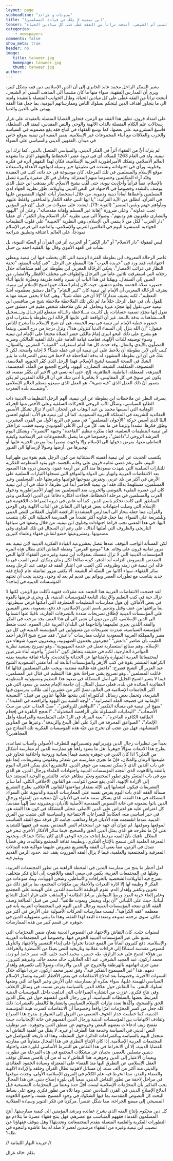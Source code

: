 ```yaml
---
layout: page
subheadline: "مدونات و جرائد"
title: "!ابن تيمية لا يكفّ عن قيادة المسلمين"
teaser: "يشير المفكر الراحل محمد عابد الجابري إلى أن الدين الإسلامي دين فقه بشكل كبير، ويرى أن المدارس الفقهية، سواء منها ما كان منتسباً الى المذهب السني أم الشيعي، أنتجت تراثاً من الفقه غطّى على كل ميادين الحياة"
categories:
    - newspapers
comments: false
show_meta: true
header: no
image:
   title: tanweer.jpg
   homepage: tanweer.jpg
   thumb: tanweer.jpg
author:
---
```

يشير المفكر الراحل محمد عابد الجابري إلى أن الدين الإسلامي دين فقه بشكل كبير، ويرى أن المدارس الفقهية، سواء منها ما كان منتسباً الى المذهب السني أم الشيعي، أنتجت تراثاً من الفقه غطّى على كل ميادين الحياة، وطال الجوانب المتصلة بالعقيدة وامتد الى ما يتجاوز أهداف الدين ليتحكم بسلوك الناس وممارساتهم اليومية، بما جعل هذا الفقه يهيمن على .الدين والدنيا


على امتداد قرون، تطور هذا الفقه مع الزمن، فتجاوز القضايا المتصلة بالعقيدة، على غرار سجالات علم الكلام المتصلة بالذات الالهية والوحي والنص المقدس، ليمتد الى السلطة، فأسبغ المشروعية على بعضها، كما توسع الفقهاء في انتاج فقه يقع مضمونه في السياسة والحرب والعلاقات مع أبناء المجموعات غير الإسلامية. يتميز الفقيه ابن تيمية بموقع خاص في ميدان .الفقهين الديني والسياسي على السواء


لم يترك أيٌّ من الفقهاء أثراً في الفكر الديني، والسياسي المتصل بالدين، كما ترك ابن تيمية. ولد في العام 1263 للميلاد، أي في ذروة عصر الانحطاط والتقهقر الذي بدأ يشهده العالم الاسلامي وتفكك الأمبراطورية العربية الإسلامية، فكان لهذا التقهقر أثره في فكره وفتاويه، ورأى في اجتهاداته وتشدده في تطبيقها خير وسيلة لمواجهة الأعداء ولاستعادة موقع الإسلام والمسلمين في تلك المرحلة. كان موسوعة في حد ذاته، كتب في العقيدة وفنّد آراء المتكلمين وخصوصا منهم المعتزلة، وجادل في كل صغيرة وكبيرة تتصل بالإسلام، نصاً قرآنياً وأحاديث نبوية، حتى لقِّب بشيخ الاسلام. تأثر بمذهب ابن حنبل الذي يوصف بالتشدد وخصوصاً في الاجتهاد في النص الديني وتأويلاته. طوّر نظرية الجهاد لدى المسلمين وأعطاها أبعاداً دينية ودنيوية، من خلال استحضار آيات الجهاد المنصوص عليها في القرآن. انطلق من الآية القرآنية: "يا ايها النبي جاهد الكفار والمنافقين واغلظ عليهم ومأواهم جهنم وبئس المصير" (التوبة :73)، ليشدد على مقولات من قبيل "إن غير المؤمن تجب عداوته"، وعلى ضرورة "إهانة غير المسلم وإهانة مقدساته"، وعلى أن "اليهود والنصارى ملعونون هم ودينهم"، وصولاً الى تبني نظرية "دار الاسلام ودار الكفر"، أي عمليا "دار الحرب" لكل من لا ينتمي الى الإسلام، وهي النظرية "الحبيبة" على قلوب التظيمات الجهادية المنتشرة اليوم في العالمين العربي والإسلامي، والداعية الى فرض الإسلام نموذجاً، على العالم .اعتناقه وتطبيق شرائعه


ليس لمقولة "دار الاسلام" أو "دار الكفر" أو الحرب، أثر في القرآن أو السنّة النبوية، بل نشأت في العهد الأموي وقال بها .الفقيه احمد بن حنبل


عاصر الرحالة المعروف ابن بطوطة الفترة الزمنية التي كان يخطب فيها ابن تيمية ويعطي اجتهاداته، فقد ورد في "جريدة العرب" هذا المقطع عن الرجل: "في كتابه الممتع، "تحفة النظار في غرائب الأمصار"، يحكي الرحّالة المغربي ابن بطوطة عن أهم مشاهداته خلال رحلاته التي استغرقت ثلاثين عاماً من الترحال والطواف في مختلف الأقطار والأمصار، من الصين إلى السنغال. ويهمّنا في هذا الباب أن نسرد واقعة طريفة ومعبّرة عاينها أثناء حضوره صلاة الجمعة بجامع دمشق، حيث كان إمام الصلاة حينها شيخ الإسلام ابن تيمية. يعترف الرحّالة المغربي أن الإمام ابن تيمية كان "كبير الشام" و"أهل دمشق يعظّمونه أشدّ التعظيم"، لكنه يضيف متداركاً "إلا أن في عقله شيئاً". وهي كما لا يخفى صيغة مهذبة للقول بأن في عقل الرجل خللاً ما. لم تكن تلك الملاحظة ملاحظة شيخ من منافسي ابن تيمية حتى نقول إنها مجرّد غيرة وتحامل. لم تكن ملاحظة شخص مقيم في دمشق حتى نقول إنها مجرّد تصفية حسابات، بل كانــت مـــلاحظة رحّــالة منقطع للترحــال وتـــسجيل المـــشاهدات بدقة بالــغة. غير أن الواقعة التي عاينها الرحّالة ابن بطوطة باستغراب لدى حضوره خطبة الإمام ابن تيمية في يوم الجمعة، هي أن شيخ الإسلام بدأ يشرح للناس فيقول: "إن الله ينزل إلى السماء الدنيا كنزولي هذا"، ونزل درجة من درج المنبر. وبينما هو يشرح على ذلك النحو انبرى إمامٌ مالكي حضر الصلاة محتجاً على الإمام ابن تيمية وسوء توصيفه للذات الإلهية، فقامت قيامة العامة على ذلك الفقيه المالكي وضربه المصلّون بالأيدي والنعال. وقد حدث كل هذا أمام استغراب "الضيف" المغربي. والسؤال، كيف تأتى لابن بطوطة أن يلاحظ على ابن تيمية أن في عقله شيئاً؟ لا إجابة واضحة، لكن لا شكّ في أن ابن بطوطة المشهود له بدقة الملاحظة قد لاحظ في بعض التصرفات ما يثير الشكّ في الصحة النفسية لشيخ الإسلام. فهذا الرجل الذي كفّر الجميع، الفلاسفة، المتصوفة، المتكلمة، الشيعة، النصارى، اليهود، وأخرج الجميع من الملّة، المجسمة، المنزهة، المعطلة، الباطنية، الظاهرية، إلخ، حتى أنه نسي في الأخير أن يكفّر نفسه، قد يكون غير سويّ في كل المقاييس. لا يخامرنا أدنى شك في أن الرحّالة المغربي لم يكن يتصور أنّ ذلك العقل الذي "فيه شيء"، هو العقل الذي سيغزو معظم العالم الإسلامي ."وضمــنه بلده المغرب


بصرف النظر عن ملاحظات ابن بطوطة عن ابن تيمية، ألهم الرجل التنظيمات الدينية ذات الطابع السياسي، وشكّل الأب الروحي للحركات السلفية وعلى الأخص منها الحركة الوهابية التي أسسها محمد بن عبد الوهاب في الحجاز، التي لا تزال تشكل الأسس العقائدية للشريعة في المملكة العربية السعودية. كما أن ابن تيمية هو الأب الملهم لحسن البنّا الذي أسس حركة "الأخوان المسلمين" في مصر في الربع الأول من القرن العشرين، وطوّر فكرها، تشدداً وتزمتاً في ما بعد، كلٌّ من أبي الأعلى المودودي وسيد قطب. غزا فكر ابن تيمية التنظيمات السلفية، فقاد بفكره تنظيم "القاعدة" وجبهة "النصرة"، ويشكل اليوم المرشد الروحي لـ"داعش"، وخصوصا في ما يتصل بالمجموعات غير الإسلامية وكيفية التعاطي معها، بفرض دخولها الى الإسلام وإلا واجهت مصيراً يبدأ بفرض الجزية عليها أو تهجيرها من .أرضها وصولاً لإرسالها الى القبور


يكتسب الحديث عن ابن تيمية أهميته الاستثنائية من كون الرجل يقيم بقوة بين ظهرانينا اليوم، على رغم مضي ثمانية قرون على وفاته بالجسد. فهو يقود المنظومة الفكرية للتيارات السلفية التي شهدت صعودها منذ أكثر من أربعة عقود، وتعيش ذروة هذا الصعود بعد الانتفاضات العربية وانهيار بنى الدولة والمواقع التي تسجلها التيارات السلفية على الأرض في أكثر من بلد عربي، وتفرض بموجبها قوانينها وشريعتها على المسلمين وغير المسلمين، مستلهمةً بذلك فقه ابن تيمية الحاضر أبداً في نظرها. لا شك في أن ابن تيمية كان ابن عصره المليء بالفوضى والحروب ضد المسلمين بعد انهيار الأمبراطورية ودخول العرب والمسلمين في مرحلة الانحطاط، فجاءت أفكاره دفاعاً عن الدين الإسلامي وعن المناطق التي كانت تحكم باسم الدين. كما أنه عاش في ذروة الصراعات اللاهوتية في الإسلام التي وصلت اجتهادات بعض فرقها الى النقاش في الذات الالهية وفي الوحي والقرآن، مما جعله ينحاز الى المدارس المتشددة الرافضة التأويل العقلاني للنص الديني وللشريعة على السواء، بما جعل فتاويه أكثر تشدداً من المدرسة الحنبلية التي كان ينتسب اليها. في هذا المعنى تجب قراءة اجتهادات وفتاوى ابن تيمية، من خلال وضعها في سياقها التاريخي والظروف التي أملتها آنذاك، على رغم ان السجال في تلك الفتاوى وفي مضمونها .ومشروعيتها خضع لنقاش فقهاء وعلماء كثيرين



لكن المسألة الواجب التوقف عندها تتصل بمشروعية القيادة الفكرية الدينية لابن تيمية بعد مرور ثمانية قرون على وفاته. هنا "موضع الفرس" ونقطة النقاش الذي يطال هذه المرة المؤسسات الدينية التي لا تزال تتمسك بمقولات ابن تيمية وغيره من الفقهاء كأنها النص المقدس المفروض التزامه أبد الدهر، كونه صالحاً لكل زمان ومكان. ليس العيب في ما قاله ابن تيمية في زمنه وظروفه، لكن العيب في اعتبار الفقه قد توقف عند الرجل ومعه سائر الفقهاء، سواء أكانوا من السنّة أم الشيعة. ألا يكفي مرور ثمانمئة عام لإنتاج فقه جديد يتناسب مع تطورات العصر ويوائم بين قديم لم يعد له وجود، وجديد يجب أن تجتهد المؤسسات الدينية في إنتاجه؟

لقد فضحت الانتفاضات العربية هذا التجمد عند مقولات فقهية تآكلت مع الزمن، لكنها لا تزال حية في كتب التعليم والإرشاد التابعة للمؤسسات الدينية، بل ويجري فرضها بالقوة في بعض الأماكن. إن هول ممارسات التنظيمات المتطرفة التي أمكنها فرض سيطرتها، بما يرافقها من عنف وقتل وتدمير باسم الدين الإسلامي، قد دفع، بصعوبة، بعض القيمين على المؤسسات الدينية لإطلاق تصريحات منددة بالتصرفات الجارية، نافيةً عنها انتسابها الى الدين الإسلامي، لكن من دون أن تشير الى أن هذا العنف يجد مرجعه في الفكر والفقه اللذين يجري تعليمهما وانتاجهما في البلدان العربية على العموم. تحت ضغط المؤسسة السياسية، صدرت تصريحات من مسؤولين في المؤسسة الدينية في كل من مصر والمملكة العربية السعودية تناولت ممارسات "داعش". فقد صرح شيخ الأزهر أحمد الطيب بأن عناصر "داعش" "مجرمون يخدمون الصهيونية، ويصدرون صورة شوهاء عن الإسلام، وهم صنائع استعمارية تعمل في خدمة الصهيوينة"، وهو تصريح يستعيد نظرية المؤامرة الخارجية، لكنه في حقيقته يتجاهل كون "داعش" وأخوته أبناء شرعيين لمجتمعاتنا العربية المنهارة ولامتناعها عن الحداثة والتحديث، وأبناء ثقافة مشبعة بفقه الكراهية المنتشر بقوة في كتب الأزهر والمؤسسات التابعة له. أما مفتي السعودية الشيخ عبد العزيز آل الشيخ فصرح: "داعش فئة ظالمة معتدية، ويجب على المسلمين قتالها اذا قاتلت المسلمين"، وهو تصريح يشي صراحةً بحق هذا التنظيم في قتال غير المسلمين، فيما لا يشير الشيخ الجليل الى أصل المشكلة في صعود هذا التنظيم ومسؤولية المنظومة العقائدية السائدة في بلده. فعلى سبيل المثال، إن جامعة الإمام محمد بن سعود التي هي أكبر الجامعات الإسلامية في العالم، تضمّ أكثر من عشرين ألف طالب يدرسون فيها الشريعة، وتحمل بعض رسائل الدكتوراه التي ينتجها طلاّبها عناوين من قبيل: "النصيحة الإيمانية في فضيحة الملة النصرانية"، "أوجه الشبه بين اليهود والرافضة في العقيدة"، "منهج ابن تيمية في مسألة التكفير"، "النوافض للروافض"، "صبّ العذاب على من سبّ الأصحاب"، "اليمانيات المسلولة على الرافضة المخذولة"، "الحجج الباهرة في إفحام الطائفة الكافرة الفاجرة"، "بغية المرتاد في الردّ على المتفلسفة والقرامطة وأهل الإلحاد"، "الصواعق المحرقة في الردّ على أهل البدع والزندقة"، وغيرها من العناوين المتشابهة. فهل من عجب أن تخرج من جبّة هذه المؤسسات الفكرية تلك النماذج من المجاهدين؟


بعيداً من تنظيرات رجال الدين وتبريراتهم وتفسيراتهم للتطرف الأصولي وأسباب تصاعده، يطرح هذا الانبعاث سؤالاً جوهرياً: هل ما يسود راهناً هو ممارسة للدين أم ممارسة أشكال من التديّن؟ اذا كان الدين في جوهره يجسد قيماً إنسانية وروحية وأخلاقية تتجاوز في طبيعتها الزمان والمكان، فإنّ ما تجري ممارسته من شعائر وطقوس وتشريعات، إنما تقع في باب التدين الذي لا يمكن تصنيفه من جوهر الدين. فالتشريع الذي يمكن اختزاله اليوم بالفقه واللاهوت الذي أنتجته المؤسسات الدينية واجتهادات العلماء ورجال الدين، هو الذي يقع في باب المتغيّر وفق تطور المجتمع وتغيّر مظاهر حياته. فالتشريع الوحيد المستند حقاً إلى الإرادة الإلهية، الذي يقع ضمن الثوابت، هو القانون الأخلاقي الكلي، أما سائر التشريعات فيكون انتسابها إلى الإله بمقدار مواءمتها للقانون الأخلاقي. يطرح التشريع مسألة الفقه الذي بات اليوم يفرض نفسه على الممارسات الدينية والدنيوية على السواء. المشكلة في هذا الفقه، الذي يشكل سمة عامة في الأديان، أنّ منتجيه من الفقهاء ورجال الدين باتوا يضعونه في خانة النصوص المقدسة الأصلية للأديان، ويعتبرونه نصاً إلهياً مقدساً، كل اعتراض عليه هو اعتراض على الدين الأصلي. تتجلى المشكلة في كون هذا الفقه هو، في حيز أساسي منه، انعكاساً للصراعات الاجتماعية والسياسية التي نشبت بين الفرق الدينية عندما انقسمت هذه الأديان فرقاً ومذاهب، فباتت كل فرقة تنتج الفقه المناسب لموقعها وموقفها. لم تتوان أي جهة عن استخدام النص المقدس نفسه في فقهها للتشديد على أنّ ما تطرحه هو الذي يمثل الدين الحق والصحيح، فيما سائر الأفكار الأخرى تبحر في الضلال. ناهيك بأنّ الفقه مرتبط إنتاجه بدرجة الوعي الذي كان سائدًا حينذاك، وبحدود المعرفة العلمية التي تسمح بالإنتاج الفكري، وبطبيعة ثقافة المجتمع وتقاليده، وهي قضايا تتبدل في الزمن، مما يعني أن الفقه والتشريع مفروض عليهما مواكبة هذه التبدلات المعرفية والمجتمعية والعلمية، فيما لا يزال الفقه الموروث يقف عند .حدود الزمن القديم ويقيم فيه


لعل أخطر ما ينتج من ممارسة التدين في المحطة الراهنة من تطور المجتمعات العربية، وقبلها في المجتمعات الغربية، يكمن في سعي الفقه واللاهوت إلى انتاج فكر متخلف، تمتزج فيه التأويلات الشخصية بالخرافات والأساطير، وشحن الهويات، وبثّ منوعات من الفكر لا وظيفة لها إلا اثارة النعرات والأحقاد بين مكوّنات المجتمع، بما يرافق ذلك من تخوين وتكفير وإهدار الدم. تقوم الوظيفة الأساسية للتدين على الهيمنة على المجتمع وعلى إلغاء حرية الفرد وربط المواطن برباط الطائفة أو المذهب على غرار المثل الشائع لبنانياً، حيث على اللبناني "أن يولد ويعيش ويموت طائفياً". ليس من قبيل المبالغة وصف الفقه الذي تنتجه المؤسسات الدينية ورجال الدين اليوم في المجتمعات العربية بأنه في معظمه "فقه الكراهية". ليست ممارسات الحركات الأصولية على الأرض في أكثر من مكان، سوى ترجمة متنوعة ومتعددة البعد لهذا الفقه، وهذا ما ينفي مسؤولية الدين في .جوهره عن قسم كبير من هذه الممارسات


لسنوات خلت، كان النقاش والاجتهاد في النصوص الدينية يقعان ضمن المحرّمات التي يمتنع على غير المؤسسات الدينية الخوض فيها، وخصوصاً في المجتمعات العربية والإسلامية. دفع كثيرون أثماناً من القمع عندما تجرأوا على إبداء التفسير والاجتهاد والتأويل لنصوص مقدسة استنادًا إلى قراءات عقلانية وتاريخية للنص بعيدًا من الأسطرة والخرافة. من هؤلاء الشيخ علي عبد الرازق، طه حسين، محمد أحمد خلف الله، نصر حامد أبو زيد، محمد أركون، عبد المجيد الشرفي، عبد الله العلايلي، خالد محمد خالد، وغيرهم كثيرون، ممن جرى اتهامهم بالهرطقة والخروج عن الدين والارتداد، وصولاً إلى تكفيرهم وإهدار دمهم. هذا "غير المسموح التفكير فيه"، وفق تعبير محمد أركون، جرى انتهاكه خلال السنوات الأخيرة، وخصوصاً بعد اندلاع الانتفاضات في بعض الأقطار العربية وتصدّر الإسلام السياسي للهيمنة عليها، سواء بفكره أو بممارسته على الأرض وعبر القواعد التي وضعها لسلوك البشر. بدأ النقاش حول علاقة الدين بالسياسة يفرض نفسه، في وسائل الإعلام، وفي نتاج فكري، عززت من انتشاره الصراعات التي اندلعت داخل المؤسسات الدينية المرتبط بعضها بالسلطات السياسية، أو بين رجال الدين أنفسهم حول مَن يمثّل الدين الحق والصحيح، وأكّدها تعدد تيارات الإسلام السياسي وانتشارها كالفطر بالعشرات؛ ذلك كله جعل من كسر المحرّمات أمرًا واقعاً وخصوصاً أن الانتفاضات كسرت هيبة المؤسسة الدينية، كما حطّمت جدار الخوف الشعبي من النزول إلى الشوارع. يندرج هذا الصراع وتقاذف الاتهامات بين المؤسسات الدينية ورجال الدين أنفسهم في خانة الإيجابيات، حيث تفضح زيف ادعاءات بعضهم البعض وخروجهم عن منطق الدين وجوهره، عبر توظيف النص الديني في السياسة وخدمة هذا الطرف أو غيره. لا يقلل من أهمية النقاش أنه منجدل اليوم بالسياسة وبالصراعات الدائرة حول السلطة، وهذا له تاريخه المتواصل في المجتمعات العربية الإسلامية. إذا كان الإنتاج النظري في هذا المجال متفاوتاً في مقاربته للقضايا الدينية، إلا أن الانخراط في هذا النقاش هو الشرط الأساسي لبلورة فقه واجتهاد دينيين متصلين بالعصر، يجيبان عن مشكلات المجتمع في هذه المرحلة من تطوره، ويعيدان الاعتبار إلى الدين وجوهره. هذا النقاش لا بد له من أن يلامس مسائل توقف العقل الإسلامي عن التطرق اليها منذ القضاء على المعتزلة وسيادة الجمود العقائدي والديني منذ أكثر من ألف سنة. إن مسائل لاهوتية تطال القرآن وخلقه والإرادة الالهية والقضاء والقدر، مما انخرط فيه علم الكلام في القرون الإسلامية الأولى، وجدت موقعها في مراحل لاحقة من تطور النقاش الديني، سعياً إلى بلورة إصلاح ديني. في هذا المجال يجب التذكير بأن المحرّمات الإسلامية ليست أقلّ حدة وعنفاً من المحرّمات المسيحية قبل اندلاع الإصلاح الديني في القرن السادس عشر، وما تلاه من تطور فكري وضع على بساط البحث كل النصوص المقدسة بما فيها الشكوك في وجود المسيح نفسه، وأخضع اللاهوت المسيحي إلى مبضع الجراحة، مما شكّل عنصراً .مركزياً في فكر التنوير وسيادة العقلانية


كل دين محكوم بإنتاج الفقه الذي يشرح عقائده ويرشد المؤمنين الى كيفية ممارستها. أنتج المسلمون القدماء فقههم المتناسب مع عصرهم، فهل ينتج فقهاء عصرنا ما يتلاءم مع التطورات الفكرية والعلمية المتصلة بتقدم المجتمعاتت وتحديثها؟ وهل يتوقف فقهاؤنا عن تنصيب ابن تيمية وغيره من الفقهاء مرشدين لعصر لا صلة له بما عاشوه وأنتجوه في ظله؟


// جريدة النهار اللبنانية // 

بقلم :خالد غزال
